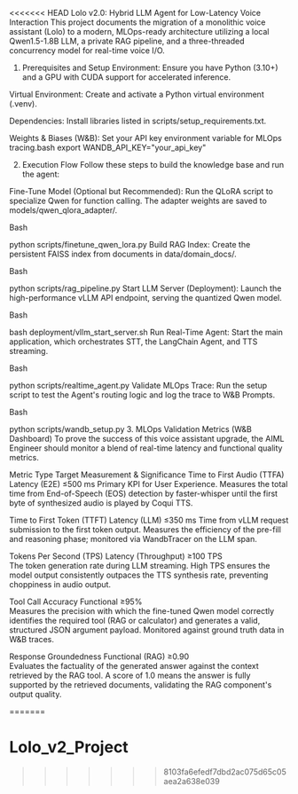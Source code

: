 <<<<<<< HEAD
Lolo v2.0: Hybrid LLM Agent for Low-Latency Voice Interaction
This project documents the migration of a monolithic voice assistant (Lolo) to a modern, MLOps-ready architecture utilizing a local Qwen1.5-1.8B LLM, a private RAG pipeline, and a three-threaded concurrency model for real-time voice I/O.

1. Prerequisites and Setup
Environment: Ensure you have Python (3.10+) and a GPU with CUDA support for accelerated inference.

Virtual Environment: Create and activate a Python virtual environment (.venv).

Dependencies: Install libraries listed in scripts/setup_requirements.txt.

Weights & Biases (W&B): Set your API key environment variable for MLOps tracing.bash
export WANDB_API_KEY="your_api_key"

2. Execution Flow
Follow these steps to build the knowledge base and run the agent:

Fine-Tune Model (Optional but Recommended): Run the QLoRA script to specialize Qwen for function calling. The adapter weights are saved to models/qwen_qlora_adapter/.

Bash

python scripts/finetune_qwen_lora.py
Build RAG Index: Create the persistent FAISS index from documents in data/domain_docs/.

Bash

python scripts/rag_pipeline.py
Start LLM Server (Deployment): Launch the high-performance vLLM API endpoint, serving the quantized Qwen model.

Bash

bash deployment/vllm_start_server.sh
Run Real-Time Agent: Start the main application, which orchestrates STT, the LangChain Agent, and TTS streaming.

Bash

python scripts/realtime_agent.py
Validate MLOps Trace: Run the setup script to test the Agent's routing logic and log the trace to W&B Prompts.

Bash

python scripts/wandb_setup.py
3. MLOps Validation Metrics (W&B Dashboard)
To prove the success of this voice assistant upgrade, the AIML Engineer should monitor a blend of real-time latency and functional quality metrics.

Metric	Type	Target	Measurement & Significance
Time to First Audio (TTFA)	Latency (E2E)	≤500 ms	
Primary KPI for User Experience. Measures the total time from End-of-Speech (EOS) detection by faster-whisper until the first byte of synthesized audio is played by Coqui TTS.   

Time to First Token (TTFT)	Latency (LLM)	≤350 ms	
Time from vLLM request submission to the first token output. Measures the efficiency of the pre-fill and reasoning phase; monitored via WandbTracer on the LLM span.   

Tokens Per Second (TPS)	Latency (Throughput)	≥100 TPS	
The token generation rate during LLM streaming. High TPS ensures the model output consistently outpaces the TTS synthesis rate, preventing choppiness in audio output.   

Tool Call Accuracy	Functional	≥95%	
Measures the precision with which the fine-tuned Qwen model correctly identifies the required tool (RAG or calculator) and generates a valid, structured JSON argument payload. Monitored against ground truth data in W&B traces.   

Response Groundedness	Functional (RAG)	≥0.90	
Evaluates the factuality of the generated answer against the context retrieved by the RAG tool. A score of 1.0 means the answer is fully supported by the retrieved documents, validating the RAG component's output quality.   

=======
# Lolo_v2_Project
>>>>>>> 8103fa6efedf7dbd2ac075d65c05aea2a638e039
